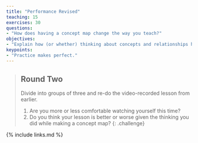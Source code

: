 ```yaml
---
title: "Performance Revised"
teaching: 15
exercises: 30
questions:
- "How does having a concept map change the way you teach?"
objectives:
- "Explain how (or whether) thinking about concepts and relationships helps teaching."
keypoints:
- "Practice makes perfect."
---
```

> ## Round Two
>
> Divide into groups of three and re-do the video-recorded lesson from earlier.
>
> 1. Are you more or less comfortable watching yourself this time?
> 2. Do you think your lesson is better or worse
>    given the thinking you did while making a concept map?
{: .challenge}

{% include links.md %}
